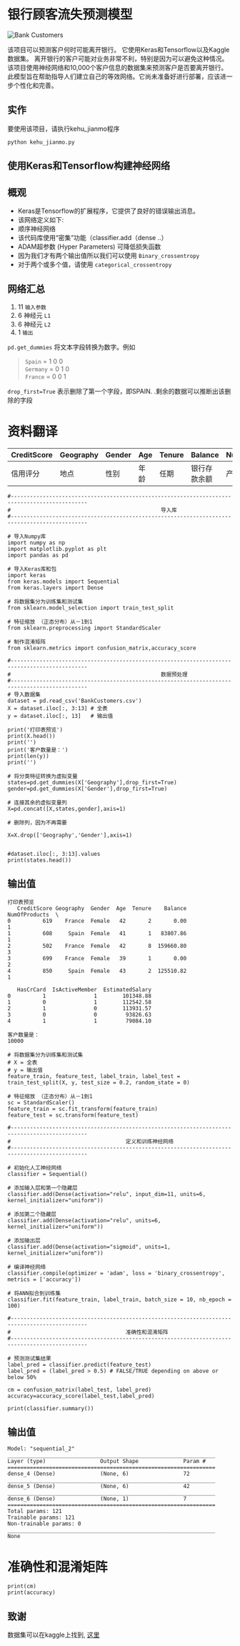 # 银行顾客流失预测模型

![Bank Customers](https://gss0.baidu.com/94o3dSag_xI4khGko9WTAnF6hhy/zhidao/pic/item/c8ea15ce36d3d539ee64cf8d3787e950352ab027.jpg "Bank Customers")

该项目可以预测客户何时可能离开银行。 它使用Keras和Tensorflow以及Kaggle数据集。
离开银行的客户可能对业务非常不利，特别是因为可以避免这种情况。该项目使用神经网络和10,000个客户信息的数据集来预测客户是否要离开银行。
此模型旨在帮助指导人们建立自己的等效网络。它尚未准备好进行部署，应该进一步个性化和完善。

## 实作

要使用该项目，请执行kehu_jianmo程序

```
python kehu_jianmo.py
````

  

## 使用Keras和Tensorflow构建神经网络

## 概观 

- Keras是Tensorflow的扩展程序，它提供了良好的错误输出消息。
- 该网络定义如下:
- 顺序神经网络
- 该代码库使用“密集”功能（classifier.add（dense ..）
- ADAM超参数 (Hyper Parameters) 可降低损失函数
- 因为我们才有两个输出值所以我们可以使用 `Binary_crossentropy` 
- 对于两个或多个值，请使用 `categorical_crossentropy`

## 网络汇总

1. 11 `输入参数`  
2. 6 神经元 `L1`  
3. 6 神经元 `L2`   
4. 1 `输出`  



`pd.get_dummies` 将文本字段转换为数字。例如

> `Spain`   = 1 0 0   
> `Germany` = 0 1 0  
> `France`  = 0 0 1

`drop_first=True` 表示删除了第一个字段，即SPAIN. .剩余的数据可以推断出该删除的字段


# 资料翻译

| CreditScore        | Geography           | Gender  | Age  | Tenure  | Balance  | NumOfProducts  | HasCrCard  |IsActiveMember  | EstimatedSalary  | Exited  |
| ------------- |-------------| -----|-------------| -------------| -------------| -------------| -------------| -------------| -------------| -------------| 
| 信用评分     | 地点| 性别 | 年龄 | 任期 | 银行存款余额 | 产品数量 | 有信用卡吗？ | 是活跃会员吗？ | 估计薪水 | 离开银行了吗 |


```
#----------------------------------------------------------------------------------------------
#                                               导入库
#----------------------------------------------------------------------------------------------

# 导入Numpy库
import numpy as np
import matplotlib.pyplot as plt
import pandas as pd

# 导入Keras库和包
import keras
from keras.models import Sequential
from keras.layers import Dense

# 将数据集分为训练集和测试集
from sklearn.model_selection import train_test_split

# 特征缩放 （正态分布）从－1到1 
from sklearn.preprocessing import StandardScaler

# 制作混淆矩阵
from sklearn.metrics import confusion_matrix,accuracy_score

```
  

```
#----------------------------------------------------------------------------------------------
#                                               数据预处理
#----------------------------------------------------------------------------------------------
# 导入数据集
dataset = pd.read_csv('BankCustomers.csv')
X = dataset.iloc[:, 3:13] # 全表
y = dataset.iloc[:, 13]   # 输出值

print('打印表预览')
print(X.head())
print('')
print('客户数量是：')
print(len(y))
print('')

# 将分类特征转换为虚拟变量
states=pd.get_dummies(X['Geography'],drop_first=True)
gender=pd.get_dummies(X['Gender'],drop_first=True)

# 连接其余的虚拟变量列
X=pd.concat([X,states,gender],axis=1)

# 删除列，因为不再需要

X=X.drop(['Geography','Gender'],axis=1)


#dataset.iloc[:, 3:13].values
print(states.head())
```
 
## 输出值 

```
打印表预览
   CreditScore Geography  Gender  Age  Tenure    Balance  NumOfProducts  \
0          619    France  Female   42       2       0.00              1   
1          608     Spain  Female   41       1   83807.86              1   
2          502    France  Female   42       8  159660.80              3   
3          699    France  Female   39       1       0.00              2   
4          850     Spain  Female   43       2  125510.82              1   

   HasCrCard  IsActiveMember  EstimatedSalary  
0          1               1        101348.88  
1          0               1        112542.58  
2          1               0        113931.57  
3          0               0         93826.63  
4          1               1         79084.10  

客户数量是：
10000
```


```
# 将数据集分为训练集和测试集
# X = 全表
# y = 输出值
feature_train, feature_test, label_train, label_test = train_test_split(X, y, test_size = 0.2, random_state = 0)

# 特征缩放 （正态分布）从－1到1 
sc = StandardScaler()
feature_train = sc.fit_transform(feature_train)
feature_test = sc.transform(feature_test)
```
  
```
#----------------------------------------------------------------------------------------------
#                                    定义和训练神经网络
#----------------------------------------------------------------------------------------------

# 初始化人工神经网络
classifier = Sequential()

# 添加输入层和第一个隐藏层
classifier.add(Dense(activation="relu", input_dim=11, units=6, kernel_initializer="uniform"))

# 添加第二个隐藏层
classifier.add(Dense(activation="relu", units=6, kernel_initializer="uniform"))

# 添加输出层
classifier.add(Dense(activation="sigmoid", units=1, kernel_initializer="uniform"))

# 编译神经网络
classifier.compile(optimizer = 'adam', loss = 'binary_crossentropy', metrics = ['accuracy'])

# 将ANN拟合到训练集
classifier.fit(feature_train, label_train, batch_size = 10, nb_epoch = 100)
```

```
#----------------------------------------------------------------------------------------------
#                                    准确性和混淆矩阵
#----------------------------------------------------------------------------------------------

# 预测测试集结果
label_pred = classifier.predict(feature_test)
label_pred = (label_pred > 0.5) # FALSE/TRUE depending on above or below 50%

cm = confusion_matrix(label_test, label_pred)  
accuracy=accuracy_score(label_test,label_pred)
```

```
print(classifier.summary())
```

## 输出值

```
Model: "sequential_2"
_________________________________________________________________
Layer (type)                 Output Shape              Param #   
=================================================================
dense_4 (Dense)              (None, 6)                 72        
_________________________________________________________________
dense_5 (Dense)              (None, 6)                 42        
_________________________________________________________________
dense_6 (Dense)              (None, 1)                 7         
=================================================================
Total params: 121
Trainable params: 121
Non-trainable params: 0
_________________________________________________________________
None
```

# 准确性和混淆矩阵

```
print(cm)
print(accuracy)
```


## 致谢

数据集可以在kaggle上找到, [这里](https://www.kaggle.com/demohit/predict-your-customer-will-leave-bank/data)

